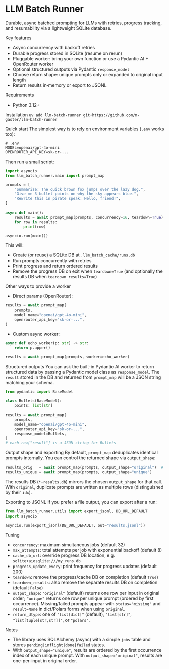 LLM Batch Runner
=================

Durable, async batched prompting for LLMs with retries, progress tracking, and resumability via a lightweight SQLite database.

Key features
- Async concurrency with backoff retries
- Durable progress stored in SQLite (resume on rerun)
- Pluggable worker: bring your own function or use a Pydantic AI + OpenRouter worker
- Optional structured outputs via Pydantic `response_model`
- Choose return shape: unique prompts only or expanded to original input length
- Return results in‑memory or export to JSONL

Requirements
- Python 3.12+

Installation
`uv add llm-batch-runner git+https://github.com/m-gaster/llm-batch-runner`

Quick start
The simplest way is to rely on environment variables (`.env` works too):

```
# .env
MODEL=openai/gpt-4o-mini
OPENROUTER_API_KEY=sk-or-...
```

Then run a small script:

```python
import asyncio
from llm_batch_runner.main import prompt_map

prompts = [
    "Summarize: The quick brown fox jumps over the lazy dog.",
    "Give me 3 bullet points on why the sky appears blue.",
    "Rewrite this in pirate speak: Hello, friend!",
]

async def main():
    results = await prompt_map(prompts, concurrency=16, teardown=True)
    for row in results:
        print(row)

asyncio.run(main())
```

This will:
- Create (or reuse) a SQLite DB at `.llm_batch_cache/runs.db`
- Run prompts concurrently with retries
- Print progress and return ordered results
- Remove the progress DB on exit when `teardown=True` (and optionally the results DB when `teardown_results=True`)

Other ways to provide a worker
- Direct params (OpenRouter):

```python
results = await prompt_map(
    prompts,
    model_name="openai/gpt-4o-mini",
    openrouter_api_key="sk-or-...",
)
```

- Custom async worker:

```python
async def echo_worker(p: str) -> str:
    return p.upper()

results = await prompt_map(prompts, worker=echo_worker)
```

Structured outputs
You can ask the built-in Pydantic AI worker to return structured data by passing a Pydantic model class as `response_model`. The `result` stored in the DB and returned from `prompt_map` will be a JSON string matching your schema.

```python
from pydantic import BaseModel

class Bullets(BaseModel):
    points: list[str]

results = await prompt_map(
    prompts,
    model_name="openai/gpt-4o-mini",
    openrouter_api_key="sk-or-...",
    response_model=Bullets,
)
# each row["result"] is a JSON string for Bullets
```

Output shape and exporting
By default, `prompt_map` deduplicates identical prompts internally. You can control the returned shape via `output_shape`:

```python
results_orig   = await prompt_map(prompts, output_shape="original")  # default
results_unique = await prompt_map(prompts, output_shape="unique")
```

The results DB (`*-results.db`) mirrors the chosen `output_shape` for that call. With `original`, duplicate prompts are written as multiple rows (distinguished by their `idx`).

Exporting to JSONL
If you prefer a file output, you can export after a run:

```python
from llm_batch_runner.utils import export_jsonl, DB_URL_DEFAULT
import asyncio

asyncio.run(export_jsonl(DB_URL_DEFAULT, out="results.jsonl"))
```

Tuning
- `concurrency`: maximum simultaneous jobs (default 32)
- `max_attempts`: total attempts per job with exponential backoff (default 8)
- `cache_db_url`: override progress DB location, e.g. `sqlite+aiosqlite:///my_runs.db`
- `progress_update_every`: print frequency for progress updates (default 200)
- `teardown`: remove the progress/cache DB on completion (default `True`)
- `teardown_results`: also remove the separate results DB on completion (default `False`)
- `output_shape`: `"original"` (default) returns one row per input in original order; `"unique"` returns one row per unique prompt (ordered by first occurrence). Missing/failed prompts appear with `status="missing"` and `result=None` in dict/Polars forms when using `original`.
- `return_dtype`: one of `"list[dict]"` (default), `"list[str]"`, `"list[tuple[str,str]]"`, or `"polars"`.

Notes
- The library uses SQLAlchemy (async) with a simple `jobs` table and stores `pending|inflight|done|failed` states.
- With `output_shape="unique"`, results are ordered by the first occurrence index of each unique prompt. With `output_shape="original"`, results are one-per-input in original order.
